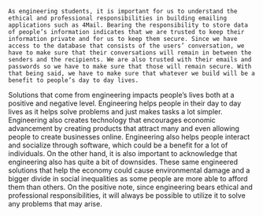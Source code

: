 	As engineering students, it is important for us to understand the ethical and professional responsibilities in building emailing applications such as 4Mail. Bearing the responsibility to store data of people’s information indicates that we are trusted to keep their information private and for us to keep them secure. Since we have access to the database that consists of the users’ conversation, we have to make sure that their conversations will remain in between the senders and the recipients. We are also trusted with their emails and passwords so we have to make sure that those will remain secure. With that being said, we have to make sure that whatever we build will be a benefit to people’s day to day lives. 
Solutions that come from engineering impacts people’s lives both at a positive and negative level. Engineering helps people in their day to day lives as it helps solve problems and just makes tasks a lot simpler. Engineering also creates technology that encourages economic advancement by creating products that attract many and even allowing people to create businesses online. Engineering also helps people interact and socialize through software, which could be a benefit for a lot of individuals. 
On the other hand, it is also important to acknowledge that engineering also has quite a bit of downsides. These same engineered solutions that help the economy could cause environmental damage and a bigger divide in social inequalities as some people are more able to afford them than others. On the positive note, since engineering bears ethical and professional responsibilities, it will always be possible to utilize it to solve any problems that may arise.
